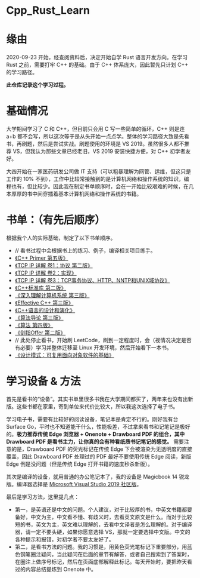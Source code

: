 # Cpp_Rust_Learn


# 缘由
2020-09-23 开始，经查阅资料后，决定开始自学 Rust 语言开发方向。在学习 Rust 之前，需要打牢 C++ 的基础。由于 C++ 体系庞大，因此暂先只计划 C++ 的学习路径。

**此仓库记录这个学习过程。**

# 基础情况
大学期间学习了 C 和 C++，但目前只会用 C 写一些简单的循环，C++ 则是连 a+b 都不会写，所以这次等于是从头开始一点点学。整体的学习路径大致是先看书，再刷题，然后是尝试实战。刷题使用的环境是 VS 2019。虽然很多人都不推荐 VS，但我认为那些文章已经老旧，VS 2019 安装快捷方便，对 C++ 初学者友好。

大四开始在一家医药研发公司做 IT 支持（可以粗暴理解为网管、运维，但这只是工作的 10% 不到），工作中比较常接触到的是计算机网络和操作系统的知识，编程也有，但比较少。因此我在制定书单顺序时，会在一开始比较艰难的时候，在几本厚厚的书中间穿插着基本计算机网络和操作系统的书籍。

# 书单：（有先后顺序）
根据我个人的实际基础，制定了以下书单顺序。
* // 看书过程中会根据书上的练习、例子，编译相关项目练手。
* [《C++ Primer 第五版》](https://book.douban.com/subject/25708312/)
* [《TCP IP 详解 卷1：协议 第二版》](https://book.douban.com/subject/26825411/)
* [《TCP IP 详解 卷2：实现》](https://book.douban.com/subject/1087767/)
* [《TCP IP 详解 卷3：TCP事务协议、HTTP、NNTP和UNIX域协议》](https://book.douban.com/subject/1058634/)
* [《C++标准库 第二版》](https://book.douban.com/subject/26419721/)
* [《深入理解计算机系统 第三版》](https://book.douban.com/subject/26912767/)
* [《Effective C++ 第三版》](https://book.douban.com/subject/5387403/)
* [《C++语言的设计和演化》](https://book.douban.com/subject/1096216/)
* [《算法导论 第三版》](https://book.douban.com/subject/20432061/)
* [《算法 第四版》](https://book.douban.com/subject/19952400/)
* [《剑指Offer 第二版》](https://book.douban.com/subject/27008702/)
* // 此处停止看书，开始刷 LeetCode，刷到一定程度时，会（视情况决定是否有必要）学习并整体迁移至 Linux 开发环境，然后开始看下一本书。
* [《设计模式：可复用面向对象软件的基础》](https://book.douban.com/subject/1052241/)

# 学习设备 & 方法
首先是看书的“设备”。其实书单里很多书我在大学期间都买了，两年来也没有出新版。这些书都在家里，寄到单位来代价比较大，所以我这次选择了电子书。

学习电子书，需要有比较好的阅读设备，笔记本是肯定不行的。刚好我有台Surface Go，平时也不知道能干什么，性能极差，不过拿来看书和记笔记是极好的。**极力推荐传统 Edge 浏览器 + Onenote + Drawboard PDF 的组合，其中 Drawboard PDF 是看书主力，让你真的会有种看纸质书记笔记的感觉。** 需要注意的是，Drawboard PDF 的荧光标记在传统 Edge 下会被渲染为无透明度的直接覆盖，因此 Drawboard PDF 处理过的 PDF 最好不要使用传统 Edge 阅读，新版 Edge 倒是没问题（但是传统 Edge 打开书籍的速度秒杀新版）。

其次是编译的设备，就用普通的办公笔记本了，我的设备是 Magicbook 14 锐龙版。编译器选择是 [Microsoft Visual Studio 2019 社区版](https://visualstudio.microsoft.com/zh-hans/vs/)。

最后是学习方法，这里提几点：
* 第一，是英语还是中文的问题。个人建议，对于比较厚的书，中英文书籍都要备好，中文为主，中文看不懂、有歧义时，去看英文原文是什么。而对于比较短的书，英文为主，英文难以理解的，去看中文译者是怎么理解的。对于编译器，请一定不要头硬，如果你愿意选择 VS，那就一定要选择中文版。中文的各种提示和报错，对初学者不要太友好了。
* 第二，是看书方法的问题。我的习惯是，用黄色荧光笔标记下重要部分，用蓝色钢笔圈注疑问，当此疑问在后面的章节有解答，或者自己搜索到了答案时，在圈注上做序号标记，然后在页面底部解释此标记。每天开始时，要把昨天看过的内容总结提炼到 Onenote 中。
